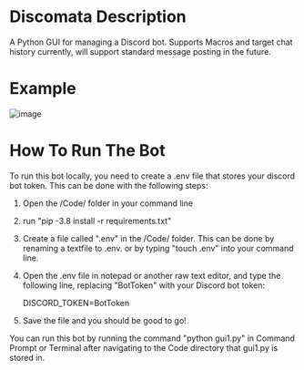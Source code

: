 # Discomata Description
A Python GUI for managing a Discord bot. Supports Macros and target chat history currently, will support standard message posting in the future.

# Example
![image](https://user-images.githubusercontent.com/38440635/128288127-a88fb9f4-98b2-4123-808c-3a45f2dde87d.png)


# How To Run The Bot
To run this bot locally, you need to create a .env file that stores your discord bot token. This can be done with the following steps:

1. Open the /Code/ folder in your command line

2. run "pip -3.8 install -r requirements.txt"

3. Create a file called ".env" in the /Code/ folder. This can be done by renaming a textfile to .env. or by typing "touch .env" into your command line.

4. Open the .env file in notepad or another raw text editor, and type the following line, replacing "BotToken" with your Discord bot token:
    
    DISCORD_TOKEN=BotToken
   
5. Save the file and you should be good to go!

You can run this bot by running the command "python gui1.py" in Command Prompt or Terminal after navigating to the Code directory that gui1.py is stored in.
